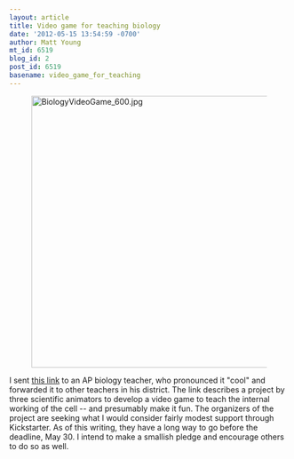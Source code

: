 ```yaml
---
layout: article
title: Video game for teaching biology
date: '2012-05-15 13:54:59 -0700'
author: Matt Young
mt_id: 6519
blog_id: 2
post_id: 6519
basename: video_game_for_teaching
---
```

<figure>
<img src="/PT/uploads/2012/BiologyVideoGame_600.jpg" alt="BiologyVideoGame_600.jpg" width="600" height="490" />
<figcaption markdown="span"> 
</figcaption>
</figure>

I sent [ this link](http://www.kickstarter.com/projects/739831580/a-3d-biology-video-game-for-the-kinect) to an AP biology teacher, who pronounced it "cool" and forwarded it to other teachers in his district. The link describes a project by three scientific animators to develop a video game to teach the internal working of the cell -- and presumably make it fun. The organizers of the project are seeking what I would consider fairly modest support through Kickstarter.  As of this writing, they have a long way to go before the deadline, May 30. I intend to make a smallish pledge and encourage others to do so as well.
